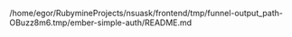 /home/egor/RubymineProjects/nsuask/frontend/tmp/funnel-output_path-OBuzz8m6.tmp/ember-simple-auth/README.md